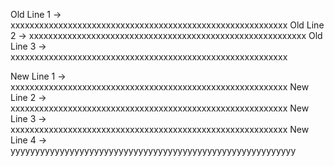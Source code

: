 Old Line 1 -> xxxxxxxxxxxxxxxxxxxxxxxxxxxxxxxxxxxxxxxxxxxxxxxxxxxxxxxxxx
Old Line 2 -> xxxxxxxxxxxxxxxxxxxxxxxxxxxxxxxxxxxxxxxxxxxxxxxxxxxxxxxxxx
Old Line 3 -> xxxxxxxxxxxxxxxxxxxxxxxxxxxxxxxxxxxxxxxxxxxxxxxxxxxxxxxxxx

New Line 1 -> xxxxxxxxxxxxxxxxxxxxxxxxxxxxxxxxxxxxxxxxxxxxxxxxxxxxxxxxxx
New Line 2 -> xxxxxxxxxxxxxxxxxxxxxxxxxxxxxxxxxxxxxxxxxxxxxxxxxxxxxxxxxx
New Line 3 -> xxxxxxxxxxxxxxxxxxxxxxxxxxxxxxxxxxxxxxxxxxxxxxxxxxxxxxxxxx
New Line 4 -> yyyyyyyyyyyyyyyyyyyyyyyyyyyyyyyyyyyyyyyyyyyyyyyyyyyyyyyyyy

